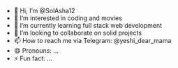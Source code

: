 - 👋 Hi, I’m @SolAsha12
- 👀 I’m interested in coding and movies
- 🌱 I’m currently learning full stack web development
- 💞️ I’m looking to collaborate on solid projects
- 📫 How to reach me via Telegram: @yeshi_dear_mama
- 😄 Pronouns: ...
- ⚡ Fun fact: ...

<!---
SolAsha12/SolAsha12 is a ✨ special ✨ repository because its `README.md` (this file) appears on your GitHub profile.
You can click the Preview link to take a look at your changes.
--->
